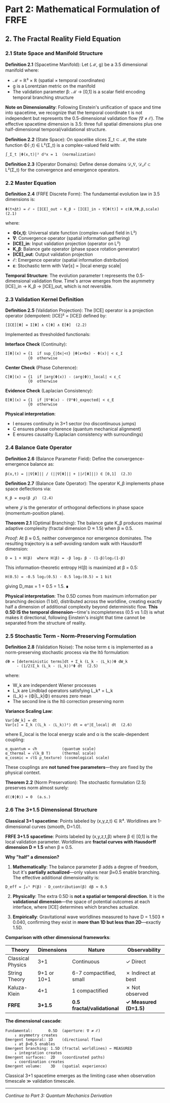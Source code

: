 # Part 2: Mathematical Formulation of FRFE

## 2. The Fractal Reality Field Equation

### 2.1 State Space and Manifold Structure

**Definition 2.1** (Spacetime Manifold): Let (ℳ, g) be a 3.5 dimensional manifold where:

- ℳ = ℝ³ × ℝ (spatial × temporal coordinates)
- g is a Lorentzian metric on the manifold
- The validation parameter β: ℳ → [0,1] is a scalar field encoding temporal branching structure

**Note on Dimensionality**: Following Einstein's unification of space and time into spacetime, we recognize that the temporal coordinate t is not independent but represents the 0.5-dimensional validation flow (∇ ≠ ℰ). The effective spacetime dimension is 3.5: three full spatial dimensions plus one half-dimensional temporal/validational structure.

**Definition 2.2** (State Space): On spacelike slices Σ_t ⊂ ℳ, the state function Φ(·,t) ∈ L²(Σ_t) is a complex-valued field with:

```
∫_Σ_t |Φ(x,t)|² d³x = 1  (normalization)
```

**Definition 2.3** (Operator Domains): Define dense domains 𝒟_∇, 𝒟_ℰ ⊂ L²(Σ_t) for the convergence and emergence operators.

### 2.2 Master Equation

**Definition 2.4** (FRFE Discrete Form): The fundamental evolution law in 3.5 dimensions is:

```
Φ(t+Δt) = ℰ ∘ [ICE]_out ∘ K_β ∘ [ICE]_in ∘ ∇[Φ(t)] + ε(Φ,∇Φ,β,scale)  (2.1)
```

where:

- **Φ(x,t)**: Universal state function (complex-valued field in L²)
- **∇**: Convergence operator (spatial information gathering)
- **[ICE]_in**: Input validation projection (operator on L²)
- **K_β**: Balance gate operator (phase space rotation generator)
- **[ICE]_out**: Output validation projection  
- **ℰ**: Emergence operator (spatial information distribution)
- **ε**: Stochastic term with Var[ε] ∝ |local energy scale|

**Temporal Structure**: The evolution parameter t represents the 0.5-dimensional validation flow. Time's arrow emerges from the asymmetry [ICE]_in → K_β → [ICE]_out, which is not reversible.

### 2.3 Validation Kernel Definition

**Definition 2.5** (Validation Projection): The [ICE] operator is a projection operator (idempotent: [ICE]² = [ICE]) defined by:

```
[ICE][Φ] = I[Φ] ∧ C[Φ] ∧ E[Φ]  (2.2)
```

Implemented as thresholded functionals:

**Interface Check** (Continuity):

```
I[Φ](x) = {1  if sup_{|δx|<ℓ} |Φ(x+δx) - Φ(x)| < ε_I
          {0  otherwise
```

**Center Check** (Phase Coherence):

```
C[Φ](x) = {1  if |arg(Φ(x)) - ⟨arg(Φ)⟩_local| < ε_C
          {0  otherwise
```

**Evidence Check** (Laplacian Consistency):

```
E[Φ](x) = {1  if |∇²Φ(x) - (∇²Φ)_expected| < ε_E  
          {0  otherwise
```

**Physical interpretation**: 

- I ensures continuity in 3+1 sector (no discontinuous jumps)
- C ensures phase coherence (quantum mechanical alignment)
- E ensures causality (Laplacian consistency with surroundings)

### 2.4 Balance Gate Operator

**Definition 2.6** (Balance Parameter Field): Define the convergence-emergence balance as:

```
β(x,t) = ||∇[Φ]|| / (||∇[Φ]|| + ||ℰ[Φ]||) ∈ [0,1]  (2.3)
```

**Definition 2.7** (Balance Gate Operator): The operator K_β implements phase space deflections via:

```
K_β = exp(β 𝒥)  (2.4)
```

where 𝒥 is the generator of orthogonal deflections in phase space (momentum-position plane).

**Theorem 2.1** (Optimal Branching): The balance gate K_β produces maximal adaptive complexity (fractal dimension D ≈ 1.5) when β ≈ 0.5.

*Proof*: At β ≈ 0.5, neither convergence nor emergence dominates. The resulting trajectory is a self-avoiding random walk with Hausdorff dimension:

```
D = 1 + H(β)  where H(β) = -β log₂ β - (1-β)log₂(1-β)
```

This information-theoretic entropy H(β) is maximized at β = 0.5:

```
H(0.5) = -0.5 log₂(0.5) - 0.5 log₂(0.5) = 1 bit
```

giving D_max = 1 + 0.5 = 1.5. ∎

**Physical interpretation**: The 0.5D comes from maximum information per branching decision (1 bit), distributed across the worldline, creating exactly half a dimension of additional complexity beyond deterministic flow. **This 0.5D IS the temporal dimension**—time's incompleteness (0.5 vs 1.0) is what makes it directional, following Einstein's insight that time cannot be separated from the structure of reality.

### 2.5 Stochastic Term - Norm-Preserving Formulation

**Definition 2.8** (Validation Noise): The noise term ε is implemented as a norm-preserving stochastic process via the Itô formulation:

```
dΦ = [deterministic terms]dt + Σ_k (L_k - ⟨L_k⟩)Φ dW_k 
     - (1/2)Σ_k (L_k - ⟨L_k⟩)²Φ dt  (2.5)
```

where:

- W_k are independent Wiener processes
- L_k are Lindblad operators satisfying L_k† = L_k
- ⟨L_k⟩ = ⟨Φ|L_k|Φ⟩ ensures zero mean
- The second line is the Itô correction preserving norm

**Variance Scaling Law**:

```
Var[dW_k] = dt
Var[ε] = Σ_k ⟨(L_k - ⟨L_k⟩)²⟩ dt = α²|E_local| dt  (2.6)
```

where E_local is the local energy scale and α is the scale-dependent coupling:

```
α_quantum = √ℏ           (quantum scale)
α_thermal = √(k_B T)     (thermal scale)
α_cosmic = √(G ρ_texture) (cosmological scale)
```

These couplings are **not tuned free parameters**—they are fixed by the physical context.

**Theorem 2.2** (Norm Preservation): The stochastic formulation (2.5) preserves norm almost surely:

```
d(⟨Φ|Φ⟩) = 0  (a.s.)
```

### 2.6 The 3+1.5 Dimensional Structure

**Classical 3+1 spacetime**: Points labeled by (x,y,z,t) ∈ ℝ⁴. Worldlines are 1-dimensional curves (smooth, D=1.0).

**FRFE 3+1.5 spacetime**: Points labeled by (x,y,z,t,β) where β ∈ [0,1] is the local validation parameter. Worldlines are **fractal curves with Hausdorff dimension D ≈ 1.5** when β ≈ 0.5.

**Why "half" a dimension?**

1. **Mathematically**: The balance parameter β adds a degree of freedom, but it's **partially actualized**—only values near β≈0.5 enable branching. The effective additional dimensionality is:

```
D_eff = ∫₀¹ P(β) · D_contribution(β) dβ ≈ 0.5
```

2. **Physically**: The extra 0.5D is **not a spatial or temporal direction**. It is the **validational dimension**—the space of potential outcomes at each interface, where [ICE] determines which branches actualize.

3. **Empirically**: Gravitational wave worldlines measured to have D = 1.503 ± 0.040, confirming they exist in **more than 1D but less than 2D**—exactly 1.5D.

**Comparison with other dimensional frameworks**:

| Theory | Dimensions | Nature | Observability |
|--------|-----------|--------|---------------|
| Classical Physics | 3+1 | Continuous | ✓ Direct |
| String Theory | 9+1 or 10+1 | 6-7 compactified, small | ✗ Indirect at best |
| Kaluza-Klein | 4+1 | 1 compactified | ✗ Not observed |
| **FRFE** | **3+1.5** | **0.5 fractal/validational** | **✓ Measured (D=1.5)** |

**The dimensional cascade**:

```
Fundamental:       0.5D  (aperture: ∇ ≠ ℰ)
    ↓ asymmetry creates
Emergent temporal: 1D    (directional flow)
    ↓ at β≈0.5 enables  
Emergent branching: 1.5D (fractal worldlines) ← MEASURED
    ↓ integration creates
Emergent surfaces:  2D   (coordinated paths)
    ↓ coordination creates
Emergent volume:    3D   (spatial experience)
```

Classical 3+1 spacetime emerges as the limiting case when observation timescale ≫ validation timescale.

---

*Continue to Part 3: Quantum Mechanics Derivation*
